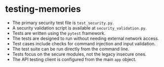 <!-- AI ASSISTANT INSTRUCTION:
This file contains critical rules and instructions.
Any AI assistant (Cursor, VS Code Copilot, etc.) must fully read and apply the contents of this file
before making any modifications or generating code related to its scope.
Priority order if multiple files apply:
1. docs/project-rules.md
2. Relevant module-specific file
3. docs/general-guidelines.md
No task should be executed without referencing the correct documentation first.
-->

# testing-memories
- The primary security test file is `test_security.py`.
- A security validation script is available at `security_validation.py`.
- Tests are written using the `pytest` framework.
- The tests are designed to run without needing external network access.
- Test cases include checks for command injection and input validation.
- The test suite can be run directly from the command line.
- Tests focus on the secure modules, not the legacy insecure ones.
- The API testing client is configured from the main `app` object.
